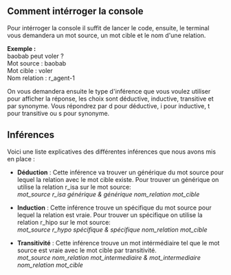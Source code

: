 ## Comment intérroger la console
Pour intérroger la console il suffit de lancer le code, ensuite, le terminal vous demandera un mot source, un mot cible et le nom d'une relation.    

**Exemple :**  
baobab peut voler ?  
Mot source : baobab  
Mot cible : voler  
Nom relation : r_agent-1  

On vous demandera ensuite le type d'inférence que vous voulez utiliser pour afficher la réponse, les choix sont déductive, inductive, transitive et par synonyme.
Vous répondrez par d pour déductive, i pour inductive, t pour transitive ou s pour synonyme.

## Inférences 
Voici une liste explicatives des différentes inférences que nous avons mis en place :  

- **Déduction** : Cette inférence va trouver un générique du mot source pour lequel la relation avec le mot cible existe.
 Pour trouver un générique on utilise la relation r_isa sur le mot source:  
 _mot_source r_isa générique & générique nom_relation mot_cible_ 

- **Induction** : Cette inférence trouve un spécifique du mot source pour lequel la relation est vraie.
  Pour trouver un spécifique on utilise la relation r_hipo sur le mot source:  
 _mot_source r_hypo spécifique & spécifique nom_relation mot_cible_ 

- **Transitivité** : Cette inférence trouve un mot intérmédiaire tel que le mot source est vraie avec le mot cible par transitivité.  
  _mot_source nom_relation mot_intermediaire & mot_intermediaire nom_relation mot_cible_ 
  


